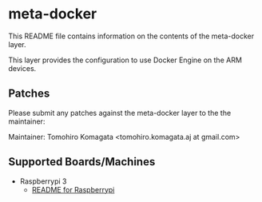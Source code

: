 # meta-docker

This README file contains information on the contents of the meta-docker layer.

This layer provides the configuration to use Docker Engine on the ARM devices.

## Patches

Please submit any patches against the meta-docker layer to the the maintainer:

Maintainer: Tomohiro Komagata <tomohiro.komagata.aj at gmail.com>

## Supported Boards/Machines

- Raspberrypi 3
    - [README for Raspberrypi](meta-raspberrypi/README.md)

